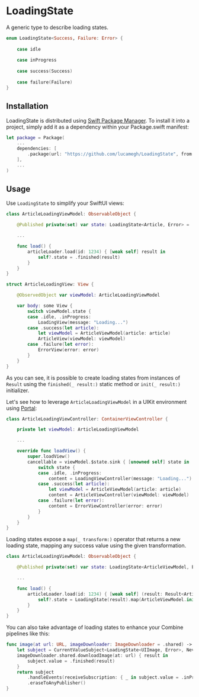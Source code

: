 # LoadingState

A generic type to describe loading states.

```swift
enum LoadingState<Success, Failure: Error> {
    
    case idle
    
    case inProgress
    
    case success(Success)
    
    case failure(Failure)
}
```

## Installation

LoadingState is distributed using [Swift Package Manager](https://swift.org/package-manager). To install it into a project, simply add it as a dependency within your Package.swift manifest:

```swift
let package = Package(
    ...
    dependencies: [
        .package(url: "https://github.com/lucamegh/LoadingState", from: "1.0.0")
    ],
    ...
)
```

## Usage

Use `LoadingState` to simplify your SwiftUI views:

```swift
class ArticleLoadingViewModel: ObservableObject {

    @Published private(set) var state: LoadingState<Article, Error> = .idle

    ...

    func load() {
        articleLoader.load(id: 1234) { [weak self] result in
            self?.state = .finished(result)
        }
    }
}

struct ArticleLoadingView: View {

    @ObservedObject var viewModel: ArticleLoadingViewModel

    var body: some View {
        switch viewModel.state {
        case .idle, .inProgress:
            LoadingView(message: "Loading...")
        case .success(let article):
            let viewModel = ArticleViewModel(article: article)
            ArticleView(viewModel: viewModel)
        case .failure(let error):
            ErrorView(error: error)
        }
    }
}
```

As you can see, it is possible to create loading states from instances of `Result` using the `finished(_ result:)` static method or `init(_ result:)` initializer.

Let's see how to leverage `ArticleLoadingViewModel` in a UIKit environment using [Portal](https://github.com/lucamegh/Portal):

```swift
class ArticleLoadingViewController: ContainerViewController {

    private let viewModel: ArticleLoadingViewModel

    ...

    override func loadView() {
        super.loadView()
        cancellable = viewModel.$state.sink { [unowned self] state in
            switch state {
            case .idle, .inProgress:
                content = LoadingViewController(message: "Loading...")
            case .success(let article):
                let viewModel = ArticleViewModel(article: article)
                content = ArticleViewController(viewModel: viewModel)
            case .failure(let error):
                content = ErrorViewController(error: error)
            }
        }
    }
}
```

Loading states expose a  `map(_ transform:)` operator that returns a new loading state, mapping any success value using the given transformation.

```swift
class ArticleLoadingViewModel: ObservableObject {

    @Published private(set) var state: LoadingState<ArticleViewModel, Error> = .idle

    ...

    func load() {
        articleLoader.load(id: 1234) { [weak self] (result: Result<Article, Error>) in
            self?.state = LoadingState(result).map(ArticleViewModel.init)
        }
    }
}
```

You can also take advantage of loading states to enhance your Combine pipelines like this:

```swift
func image(at url: URL, imageDownloader: ImageDownloader = .shared) -> AnyPublisher<LoadingState<UIImage, Error>, Never> {
    let subject = CurrentValueSubject<LoadingState<UIImage, Error>, Never>(.inProgress)
    imageDownloader.shared.downloadImage(at: url) { result in
        subject.value = .finished(result)
    }
    return subject
        .handleEvents(receiveSubscription: { _ in subject.value = .inProgress })
        .eraseToAnyPublisher()
}
```
